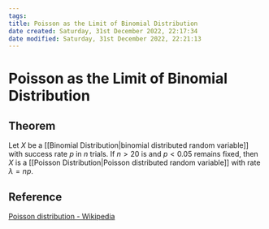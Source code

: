 ```yaml
---
tags: 
title: Poisson as the Limit of Binomial Distribution
date created: Saturday, 31st December 2022, 22:17:34
date modified: Saturday, 31st December 2022, 22:21:13
---
```


# Poisson as the Limit of Binomial Distribution

## Theorem

Let $X$ be a [[Binomial Distribution|binomial distributed random variable]] with success rate $p$ in $n$ trials. If $n>20$ is and $p<0.05$ remains fixed, then $X$ is a [[Poisson Distribution|Poisson distributed random variable]] with rate $\lambda=np$.

## Reference

[Poisson distribution - Wikipedia](https://en.wikipedia.org/wiki/Poisson_distribution)